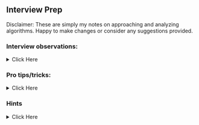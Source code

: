 ## Interview Prep

Disclaimer: These are simply my notes on approaching and analyzing algorithms. Happy to make changes or consider any suggestions provided.

### Interview observations:

<details><summary>Click Here</summary>

1. Generally, you'll need to be able to tackle easy/medium of these problems for typical companies:
   string/array manipulation (strings are secretly arrays)
   linked list
   trees (binary, binary search)
   stacks and queues

2. For JS developers, beware that your interview may be confused if you communicate data structures in only `objects` and `arrays`. In other programming languages, objects and arrays can broken down further.
   Objects: Hash table, hash set, hash map
   Arrays: Linked list, stacks, queues

3. Worst case for most sorting algorithms is typically O(n^2) b/c you're comparing one data structure to another and then rearranging it.

4. Functional programming

```
function outerFn(callbackArr) {
  //xyz, is available to inner function
  return function(input) {
    for (let i = callbackArr.length - 1; i >= 0; i--) {
      input = callbacks[i](values); //this invovkes function
    }
    return input;
  };
}
```

5. When given a string / array manipulation problem, complexity is at least O(n) b/c you'll have to look at each value in the string/array.

6. Companies want you to think outside the box. If you've already provided the most optimal approach, consider providing other solutions that are not as optimized.

#### Space trade-off for time

1. Sorted array implies using pointers - Remove 1 O(n) time
   When an array is sorted, 1 order of complexity can be removed from the naive approach. So think of ways to systematically use the array.

2. Memoization - Remove 1 O(n) time
   On the first pass on an array, use O(n) extra space to store the values into an object to get constant look up time. This will save you from making a second O(n) pass through an array to confirm if a value exists.
   Use memoization when duplicates matter
   See pro tip/tricks 6 below.

</details>

### Pro tips/tricks:

<details><summary>Click Here</summary>

1. Not enough parameters
   If given a problem and you're not allowed to change the parameters of the original function, make a helper that accepts more parameters.
   Time: Depends on operations in helper fn
   Space: Same as above
   Common use case: Recursion

```
function findClosestValueInBst(tree, target) {
  return findClosestHelper(tree, target, Infinity);
}

function findClosestHelper(tree, target, closestValue){ /* some operation happens */ };
```

2. String concatenation
   It may be tempting to use `str += letter` when asked to create a new string. But as an JS expert, you should know the inner workings of concatentation is an O(n) operation. This can add unnecessary complexity to your algorithm. Rather, create an array (aka string buffer) to store your characters and the desired order then join them at the end.
   However, there is speculation that JS is already optimized here so a string buffer does not make a difference. Either way, note this during an interview to at least communicate an awarenss of the issue.
   Time:
   Space:

```
let newLetters = [];
newLetters.push( /* some operation to add new letters */ )
return newLetters.join(",");
```

3. Array switcheroo
   Need to swap the places of two elements in an array? Use a helper function to clean up your logic.
   Time: O(1) - constant operation
   Space: O(1) - only holds a temporary variable that does not last beyond the iteration

```
function swap(index1, index2, array){
  let largerNum = arr[index1]; //assuming number at index1 is larger
  arr[index1] = arr[index2];
  arr[index2] = largerNum;
}
```

As arrays are passed by reference, calling this helper in your code will mutate the given array and give you the desired effect.
Also ES6 destructuring array isn't quite the same.

4. Binary Search
   You can use binary search whenever what you're working with is sorted or in order (e.g., array, number).
   Time: O(log n) - b/c you can remove half of the collection with each iteration
   Space: O(1) - only creates 3 (constant) variables which are not stored forever

```
function binarySearch(arr, target){
  let begin = 0;
  let end = arr.length - 1;
  while (begin <= end){
    let mid = Math.floor((begin + end) / 2)
    if (target = arr[mid]) return mid;
    else if (target > arr[mid]) begin = midpoint + 1;
    else if (target < arr[mid]) end = midpoint - 1;
  }
  return false;
}

binarySearch([1,2,3,4,5,6,7,8,9,10], 8)
//This binary search determines if a target is contained in the array.
```

5. How to compare JS objects
   Cannot compare objects simply with `object1 === object2` as objects are simply references to places in memory. Therefore, a system approach must be used to compare all the properties of an object to another.

```
Code implementation to be provided
```

6. Memoization
   See time/space trade-off observation 2 above.

```
function findFirstDuplicat(arr){
  let memo = {};
  for (let i = 0; i < arr.length; i++){
    let num = arr[i]
    if (memo[num]) return num;
    else memo[num] = 1; //or can use boolean true
  }
  return 'no duplicates'
}
```

7. Constant look up for a value based on entire data structure. Applied when using Objects, Trees, Nodes
   For example, you're looking for the smallest value in a given data structure and you want to find it in constant time. Add a property on the object or node of the data structure that keeps track of this value.

```
   class MinStack {
  constructor() {
    this._stack = []; //use an array
  }

  push(value) {
    //add value, also retain whether it is min
    let min = this.min();
    this._stack.push({
      value: value,
      //each node knows the min value, so it'll always be O(1)
      //compares whether min is smaller than value
      //if min is undefined, then its a large value so then value will be the min
      min: Math.min(min !== undefined ? min : Number.POSITIVE_INFINITY, value)
    });
  }

  pop() {
    //give me last item
    if (!this.isEmpty()) {
      let item = this._stack.pop();
      return item.value;
    }
  }

  min() {
    //find the min,
    if (!this.isEmpty()) {
      let item = this._stack[this._stack.length - 1];
      return item.min;
    }
  }

  isEmpty() {
    return this._stack.length === 0;
  }
}
```

8. JS Arrays, when you insert a value at an index that is not in order, it'll make empty spaces for values before that point.

```
class TripleStack {
  constructor() {
    this._array = [];
    this._length = [0, 0, 0];
  }
  _getLength(stack) {
    return this._length[stack - 1];
  }
  push(stack, value) {
    //find the right stack and right space to add a value
    let idx = this._getLength(stack) * 3 + stack - 1; //Memorize formula
    this._array[idx] = value; //adds value at precise place, not the same as "push"!
    ++this._length[stack - 1]; //-1 to acct for off by 1
    return this;
  }
  pop(stack) {
    let length = this._getLength(stack);
    let value;
    if (length > 0) {
      let idx = (length - 1) * 3 + stack - 1; //Memorize formula
      value = this._array[idx];
      this._array[idx] = undefined;
      --this._length[stack - 1]; //-1 to acct for off by 1
    }
    return value;
  }
  isEmpty(stack) {
    //if you want to see if a stack is empty
    return this._getLength(stack) === 0;
  }
}
```

9. Linked list is all about pointers (references to the next obj).
   Generally, you're proivded a singly linked list meaning you can either traverse from head OR tail. Sometimes, you'll need to reverse the linked list.

```
function reverseLinkedList(head){ //iterative
  let prevNode = null;
  while (head) {
    let originalNextNode = head.next;
    head.next = prevNode;
     // one thing to realize: we dont need to change head.value, cause each node already has that, rather, you're only updating the next "pointer/reference"
    prevNode = head; //makes the whole head available for later
    head = originalNextNode; //moves along while loop
  }
  return prevNode
}
```

10. Shifting up values in an array

```
function moveZerosToEnd(arr) {
  let count = 0;
  for (let i = 0; i < arr.length; i++){
    if (arr[i] === 0) arr[count++] = arr[i];
  }

  while (count < arr.length) arr[count++] = 0;
  return arr;
}
```

```
function shiftUpAndInsertValue (arr, insertVal, specificIdx) {
  for(let i = 0; i <= specificIdx; i++) {
    if (i === specificIdx) arr[i] = insertVal;
    else arr[i] = arr[i + 1] //shifts up values
  }
}
```

11. Iterating through 2 arrays (or linked lists) that are different lengths
    Perfect for problems using the length of an array.

```
var index1 = digits1.length - 1;
var index2 = digits2.length - 1;
//loop backwards on the math.max of either of 2 arrays
for (var i = Math.max(index1, index2); i > 0; i--) {}
```

Linked lists

```
function findLinkedListIntersection(list1, list2) {
  let head1 = list1.head;
  let head2 = list2.head;
  while (head1.value !== head2.value ) {
    head1 = head1.next === null ? list2.head : head1.next;
    head2 = head2.next === null ? list1.head : head2.next;
  }
  return head1;
}
```

12. Splitting numbers
    If given the constraint that you cannot turn your number into a string but you still need it split in some way, then use the following:

```
function splitInteger(int){
  let integers = []; //this snippet reverses an integer
  while (int > 0) {
    let onesPlace = int % 10;
    int = Math.floor(int / 10);
    integers.push(onesPlace);
  }
  integers = integers.reverse(); //if order mattered
  //not an issue if you're testing for a palindrome like below:

  let left = 0;
  let right = integers.length - 1;
  while (left <= right) {
    console.log(integers[left], integers[right]);
    if (integers[left] !== integers[right]) {
      return false;
    } else {
      left++;
      right--;
    }
  }
  return true;
}
```

</details>

### Hints

<details><summary>Click Here</summary>

1. When you're provided 2 array to compare (array) , that should hint that time complexity is likely an O(n^2) b/c you'll have to go through each structure

</details>
